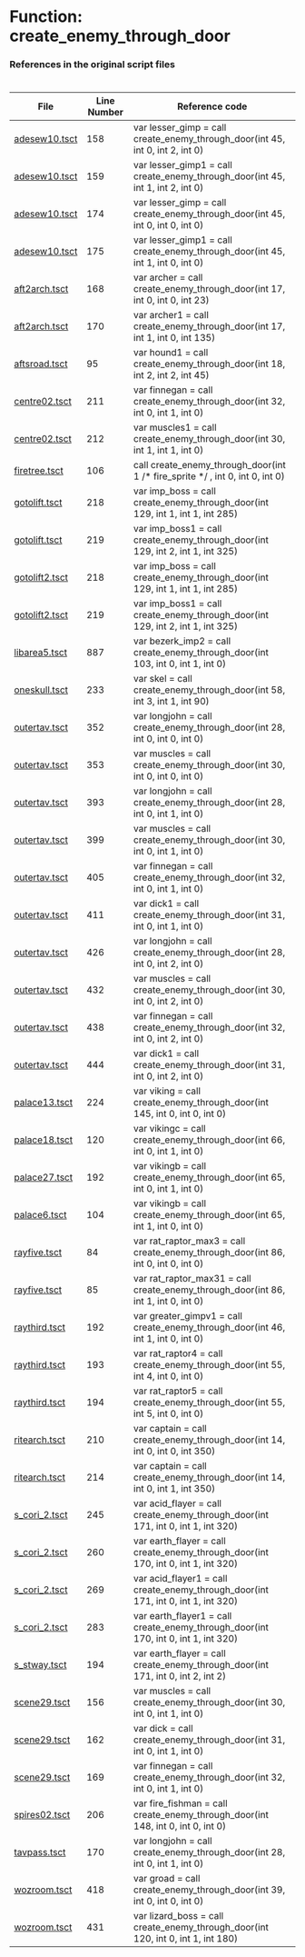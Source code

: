 # Function: create_enemy_through_door
### References in the original script files

#

| File | Line Number | Reference code |
| --- | --- | --- |
| [adesew10.tsct](../../../out/adesew10.tsct#L158) | 158 | var lesser_gimp = call create_enemy_through_door(int 45, int 0, int 2, int 0) |
| [adesew10.tsct](../../../out/adesew10.tsct#L159) | 159 | var lesser_gimp1 = call create_enemy_through_door(int 45, int 1, int 2, int 0) |
| [adesew10.tsct](../../../out/adesew10.tsct#L174) | 174 | var lesser_gimp = call create_enemy_through_door(int 45, int 0, int 0, int 0) |
| [adesew10.tsct](../../../out/adesew10.tsct#L175) | 175 | var lesser_gimp1 = call create_enemy_through_door(int 45, int 1, int 0, int 0) |
| [aft2arch.tsct](../../../out/aft2arch.tsct#L168) | 168 | var archer = call create_enemy_through_door(int 17, int 0, int 0, int 23) |
| [aft2arch.tsct](../../../out/aft2arch.tsct#L170) | 170 | var archer1 = call create_enemy_through_door(int 17, int 1, int 0, int 135) |
| [aftsroad.tsct](../../../out/aftsroad.tsct#L95) | 95 | var hound1 = call create_enemy_through_door(int 18, int 2, int 2, int 45) |
| [centre02.tsct](../../../out/centre02.tsct#L211) | 211 | var finnegan = call create_enemy_through_door(int 32, int 0, int 1, int 0) |
| [centre02.tsct](../../../out/centre02.tsct#L212) | 212 | var muscles1 = call create_enemy_through_door(int 30, int 1, int 1, int 0) |
| [firetree.tsct](../../../out/firetree.tsct#L106) | 106 | call create_enemy_through_door(int 1 /* fire_sprite */ , int 0, int 0, int 0) |
| [gotolift.tsct](../../../out/gotolift.tsct#L218) | 218 | var imp_boss = call create_enemy_through_door(int 129, int 1, int 1, int 285) |
| [gotolift.tsct](../../../out/gotolift.tsct#L219) | 219 | var imp_boss1 = call create_enemy_through_door(int 129, int 2, int 1, int 325) |
| [gotolift2.tsct](../../../out/gotolift2.tsct#L218) | 218 | var imp_boss = call create_enemy_through_door(int 129, int 1, int 1, int 285) |
| [gotolift2.tsct](../../../out/gotolift2.tsct#L219) | 219 | var imp_boss1 = call create_enemy_through_door(int 129, int 2, int 1, int 325) |
| [libarea5.tsct](../../../out/libarea5.tsct#L887) | 887 | var bezerk_imp2 = call create_enemy_through_door(int 103, int 0, int 1, int 0) |
| [oneskull.tsct](../../../out/oneskull.tsct#L233) | 233 | var skel = call create_enemy_through_door(int 58, int 3, int 1, int 90) |
| [outertav.tsct](../../../out/outertav.tsct#L352) | 352 | var longjohn = call create_enemy_through_door(int 28, int 0, int 0, int 0) |
| [outertav.tsct](../../../out/outertav.tsct#L353) | 353 | var muscles = call create_enemy_through_door(int 30, int 0, int 0, int 0) |
| [outertav.tsct](../../../out/outertav.tsct#L393) | 393 | var longjohn = call create_enemy_through_door(int 28, int 0, int 1, int 0) |
| [outertav.tsct](../../../out/outertav.tsct#L399) | 399 | var muscles = call create_enemy_through_door(int 30, int 0, int 1, int 0) |
| [outertav.tsct](../../../out/outertav.tsct#L405) | 405 | var finnegan = call create_enemy_through_door(int 32, int 0, int 1, int 0) |
| [outertav.tsct](../../../out/outertav.tsct#L411) | 411 | var dick1 = call create_enemy_through_door(int 31, int 0, int 1, int 0) |
| [outertav.tsct](../../../out/outertav.tsct#L426) | 426 | var longjohn = call create_enemy_through_door(int 28, int 0, int 2, int 0) |
| [outertav.tsct](../../../out/outertav.tsct#L432) | 432 | var muscles = call create_enemy_through_door(int 30, int 0, int 2, int 0) |
| [outertav.tsct](../../../out/outertav.tsct#L438) | 438 | var finnegan = call create_enemy_through_door(int 32, int 0, int 2, int 0) |
| [outertav.tsct](../../../out/outertav.tsct#L444) | 444 | var dick1 = call create_enemy_through_door(int 31, int 0, int 2, int 0) |
| [palace13.tsct](../../../out/palace13.tsct#L224) | 224 | var viking = call create_enemy_through_door(int 145, int 0, int 0, int 0) |
| [palace18.tsct](../../../out/palace18.tsct#L120) | 120 | var vikingc = call create_enemy_through_door(int 66, int 0, int 1, int 0) |
| [palace27.tsct](../../../out/palace27.tsct#L192) | 192 | var vikingb = call create_enemy_through_door(int 65, int 0, int 1, int 0) |
| [palace6.tsct](../../../out/palace6.tsct#L104) | 104 | var vikingb = call create_enemy_through_door(int 65, int 1, int 0, int 0) |
| [rayfive.tsct](../../../out/rayfive.tsct#L84) | 84 | var rat_raptor_max3 = call create_enemy_through_door(int 86, int 0, int 0, int 0) |
| [rayfive.tsct](../../../out/rayfive.tsct#L85) | 85 | var rat_raptor_max31 = call create_enemy_through_door(int 86, int 1, int 0, int 0) |
| [raythird.tsct](../../../out/raythird.tsct#L192) | 192 | var greater_gimpv1 = call create_enemy_through_door(int 46, int 1, int 0, int 0) |
| [raythird.tsct](../../../out/raythird.tsct#L193) | 193 | var rat_raptor4 = call create_enemy_through_door(int 55, int 4, int 0, int 0) |
| [raythird.tsct](../../../out/raythird.tsct#L194) | 194 | var rat_raptor5 = call create_enemy_through_door(int 55, int 5, int 0, int 0) |
| [ritearch.tsct](../../../out/ritearch.tsct#L210) | 210 | var captain = call create_enemy_through_door(int 14, int 0, int 0, int 350) |
| [ritearch.tsct](../../../out/ritearch.tsct#L214) | 214 | var captain = call create_enemy_through_door(int 14, int 0, int 1, int 350) |
| [s_cori_2.tsct](../../../out/s_cori_2.tsct#L245) | 245 | var acid_flayer = call create_enemy_through_door(int 171, int 0, int 1, int 320) |
| [s_cori_2.tsct](../../../out/s_cori_2.tsct#L260) | 260 | var earth_flayer = call create_enemy_through_door(int 170, int 0, int 1, int 320) |
| [s_cori_2.tsct](../../../out/s_cori_2.tsct#L269) | 269 | var acid_flayer1 = call create_enemy_through_door(int 171, int 0, int 1, int 320) |
| [s_cori_2.tsct](../../../out/s_cori_2.tsct#L283) | 283 | var earth_flayer1 = call create_enemy_through_door(int 170, int 0, int 1, int 320) |
| [s_stway.tsct](../../../out/s_stway.tsct#L194) | 194 | var earth_flayer = call create_enemy_through_door(int 171, int 0, int 2, int 2) |
| [scene29.tsct](../../../out/scene29.tsct#L156) | 156 | var muscles = call create_enemy_through_door(int 30, int 0, int 1, int 0) |
| [scene29.tsct](../../../out/scene29.tsct#L162) | 162 | var dick = call create_enemy_through_door(int 31, int 0, int 1, int 0) |
| [scene29.tsct](../../../out/scene29.tsct#L169) | 169 | var finnegan = call create_enemy_through_door(int 32, int 0, int 1, int 0) |
| [spires02.tsct](../../../out/spires02.tsct#L206) | 206 | var fire_fishman = call create_enemy_through_door(int 148, int 0, int 0, int 0) |
| [tavpass.tsct](../../../out/tavpass.tsct#L170) | 170 | var longjohn = call create_enemy_through_door(int 28, int 0, int 1, int 0) |
| [wozroom.tsct](../../../out/wozroom.tsct#L418) | 418 | var groad = call create_enemy_through_door(int 39, int 0, int 0, int 0) |
| [wozroom.tsct](../../../out/wozroom.tsct#L431) | 431 | var lizard_boss = call create_enemy_through_door(int 120, int 0, int 1, int 180) |
